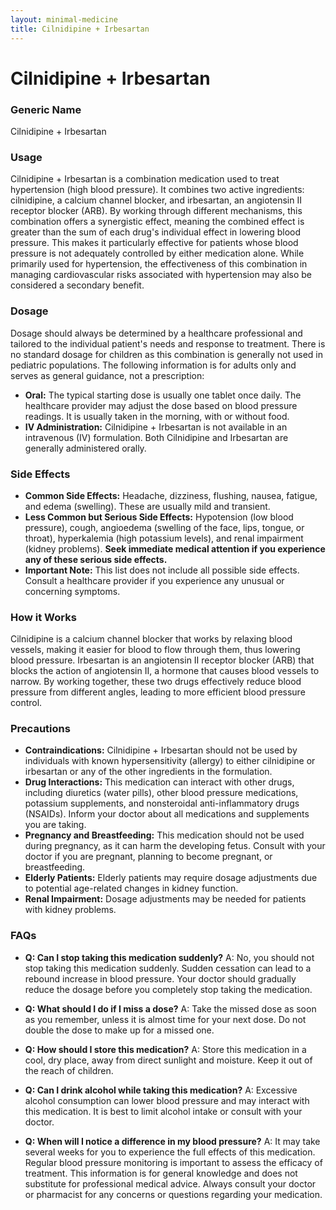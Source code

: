 ```yaml
---
layout: minimal-medicine
title: Cilnidipine + Irbesartan
---
```


# Cilnidipine + Irbesartan
### Generic Name
Cilnidipine + Irbesartan

### Usage
Cilnidipine + Irbesartan is a combination medication used to treat hypertension (high blood pressure).  It combines two active ingredients: cilnidipine, a calcium channel blocker, and irbesartan, an angiotensin II receptor blocker (ARB).  By working through different mechanisms, this combination offers a synergistic effect, meaning the combined effect is greater than the sum of each drug's individual effect in lowering blood pressure. This makes it particularly effective for patients whose blood pressure is not adequately controlled by either medication alone.  While primarily used for hypertension, the effectiveness of this combination in managing cardiovascular risks associated with hypertension may also be considered a secondary benefit.


### Dosage
Dosage should always be determined by a healthcare professional and tailored to the individual patient's needs and response to treatment.  There is no standard dosage for children as this combination is generally not used in pediatric populations. The following information is for adults only and serves as general guidance, not a prescription:

* **Oral:** The typical starting dose is usually one tablet once daily.  The healthcare provider may adjust the dose based on blood pressure readings.  It is usually taken in the morning, with or without food.
* **IV Administration:** Cilnidipine + Irbesartan is not available in an intravenous (IV) formulation.  Both Cilnidipine and Irbesartan are generally administered orally.


### Side Effects

* **Common Side Effects:** Headache, dizziness, flushing, nausea, fatigue, and edema (swelling). These are usually mild and transient.
* **Less Common but Serious Side Effects:**  Hypotension (low blood pressure), cough, angioedema (swelling of the face, lips, tongue, or throat), hyperkalemia (high potassium levels), and renal impairment (kidney problems).  **Seek immediate medical attention if you experience any of these serious side effects.**
* **Important Note:** This list does not include all possible side effects. Consult a healthcare provider if you experience any unusual or concerning symptoms.


### How it Works
Cilnidipine is a calcium channel blocker that works by relaxing blood vessels, making it easier for blood to flow through them, thus lowering blood pressure. Irbesartan is an angiotensin II receptor blocker (ARB) that blocks the action of angiotensin II, a hormone that causes blood vessels to narrow.  By working together, these two drugs effectively reduce blood pressure from different angles, leading to more efficient blood pressure control.


### Precautions

* **Contraindications:** Cilnidipine + Irbesartan should not be used by individuals with known hypersensitivity (allergy) to either cilnidipine or irbesartan or any of the other ingredients in the formulation.
* **Drug Interactions:**  This medication can interact with other drugs, including diuretics (water pills), other blood pressure medications, potassium supplements, and nonsteroidal anti-inflammatory drugs (NSAIDs).  Inform your doctor about all medications and supplements you are taking.
* **Pregnancy and Breastfeeding:**  This medication should not be used during pregnancy, as it can harm the developing fetus.  Consult with your doctor if you are pregnant, planning to become pregnant, or breastfeeding.
* **Elderly Patients:**  Elderly patients may require dosage adjustments due to potential age-related changes in kidney function.
* **Renal Impairment:**  Dosage adjustments may be needed for patients with kidney problems.  


### FAQs

* **Q: Can I stop taking this medication suddenly?** A: No, you should not stop taking this medication suddenly.  Sudden cessation can lead to a rebound increase in blood pressure.  Your doctor should gradually reduce the dosage before you completely stop taking the medication.

* **Q: What should I do if I miss a dose?** A: Take the missed dose as soon as you remember, unless it is almost time for your next dose.  Do not double the dose to make up for a missed one.

* **Q: How should I store this medication?** A: Store this medication in a cool, dry place, away from direct sunlight and moisture.  Keep it out of the reach of children.

* **Q: Can I drink alcohol while taking this medication?** A: Excessive alcohol consumption can lower blood pressure and may interact with this medication.  It is best to limit alcohol intake or consult with your doctor.

* **Q: When will I notice a difference in my blood pressure?** A: It may take several weeks for you to experience the full effects of this medication.  Regular blood pressure monitoring is important to assess the efficacy of treatment.  This information is for general knowledge and does not substitute for professional medical advice. Always consult your doctor or pharmacist for any concerns or questions regarding your medication.
